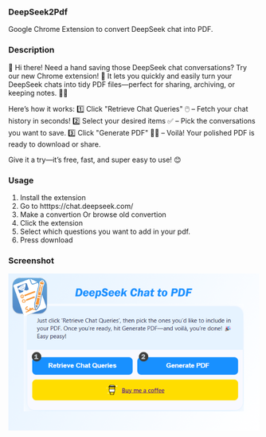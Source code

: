 ### DeepSeek2Pdf

Google Chrome Extension to convert DeepSeek chat into PDF.

### Description

🌟 Hi there! Need a hand saving those DeepSeek chat conversations? Try our new Chrome extension! 🚀 It lets you quickly and easily turn your DeepSeek chats into tidy PDF files—perfect for sharing, archiving, or keeping notes. 📄✨

Here’s how it works:
1️⃣ Click "Retrieve Chat Queries" 🖱️ – Fetch your chat history in seconds!
2️⃣ Select your desired items ✅ – Pick the conversations you want to save.
3️⃣ Click "Generate PDF" 📄✨ – Voilà! Your polished PDF is ready to download or share.

Give it a try—it’s free, fast, and super easy to use! 😊


### Usage
1. Install the extension
2. Go to htttps://chat.deepseek.com/
3. Make a convertion Or browse old convertion
4. Click the extension
5. Select which questions you want to add in your pdf.
6. Press download

### Screenshot
![Screenshot](./screenshot/_screenshot.png)

